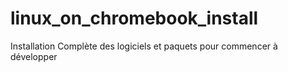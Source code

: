 # linux_on_chromebook_install
Installation Complète des logiciels et paquets pour commencer à développer
